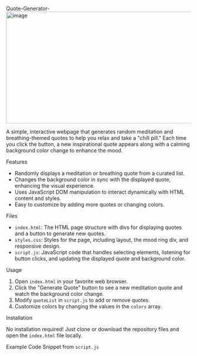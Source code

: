 Quote-Generator-
<img width="621" height="304" alt="image" src="https://github.com/user-attachments/assets/6f0c8e13-95f7-4d58-af9e-47f3ca3342c5" />


A simple, interactive webpage that generates random meditation and breathing-themed quotes to help you relax and take a "chill pill." Each time you click the button, a new inspirational quote appears along with a calming background color change to enhance the mood.

Features

- Randomly displays a meditation or breathing quote from a curated list.
- Changes the background color in sync with the displayed quote, enhancing the visual experience.
- Uses JavaScript DOM manipulation to interact dynamically with HTML content and styles.
- Easy to customize by adding more quotes or changing colors.


Files

- `index.html`: The HTML page structure with divs for displaying quotes and a button to generate new quotes.
- `styles.css`: Styles for the page, including layout, the mood ring div, and responsive design.
- `script.js`: JavaScript code that handles selecting elements, listening for button clicks, and updating the displayed quote and background color.


Usage

1. Open `index.html` in your favorite web browser.
2. Click the "Generate Quote" button to see a new meditation quote and watch the background color change.
3. Modify `quoteList` in `script.js` to add or remove quotes.
4. Customize colors by changing the values in the `colors` array.

Installation

No installation required! Just clone or download the repository files and open the `index.html` file locally.


Example Code Snippet from `script.js`

